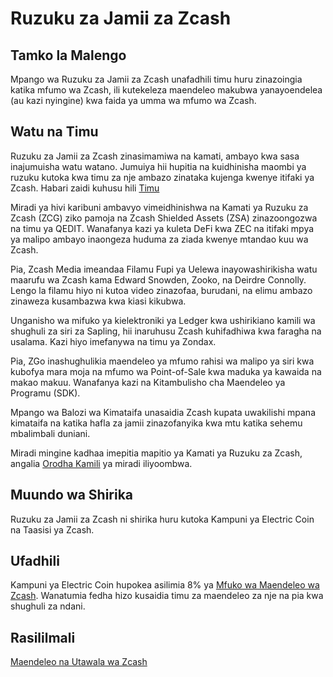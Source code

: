 # Ruzuku za Jamii za Zcash

## Tamko la Malengo

Mpango wa Ruzuku za Jamii za Zcash unafadhili timu huru zinazoingia katika mfumo wa Zcash, ili kutekeleza maendeleo makubwa yanayoendelea (au kazi nyingine) kwa faida ya umma wa mfumo wa Zcash.

## Watu na Timu

Ruzuku za Jamii za Zcash zinasimamiwa na kamati, ambayo kwa sasa inajumuisha watu watano. Jumuiya hii hupitia na kuidhinisha maombi ya ruzuku kutoka kwa timu za nje ambazo zinataka kujenga kwenye itifaki ya Zcash. Habari zaidi kuhusu hili [Timu](https://zcashcommunitygrants.org/committee/)

Miradi ya hivi karibuni ambavyo vimeidhinishwa na Kamati ya Ruzuku za Zcash (ZCG) ziko pamoja na Zcash Shielded Assets (ZSA) zinazoongozwa na timu ya QEDIT. Wanafanya kazi ya kuleta DeFi kwa ZEC na itifaki mpya ya malipo ambayo inaongeza huduma za ziada kwenye mtandao kuu wa Zcash.

Pia, Zcash Media imeandaa Filamu Fupi ya Uelewa inayowashirikisha watu maarufu wa Zcash kama Edward Snowden, Zooko, na Deirdre Connolly. Lengo la filamu hiyo ni kutoa video zinazofaa, burudani, na elimu ambazo zinaweza kusambazwa kwa kiasi kikubwa.

Unganisho wa mifuko ya kielektroniki ya Ledger kwa ushirikiano kamili wa shughuli za siri za Sapling, hii inaruhusu Zcash kuhifadhiwa kwa faragha na usalama. Kazi hiyo imefanywa na timu ya Zondax.

Pia, ZGo inashughulikia maendeleo ya mfumo rahisi wa malipo ya siri kwa kubofya mara moja na mfumo wa Point-of-Sale kwa maduka ya kawaida na makao makuu. Wanafanya kazi na Kitambulisho cha Maendeleo ya Programu (SDK).

Mpango wa Balozi wa Kimataifa unasaidia Zcash kupata uwakilishi mpana kimataifa na katika hafla za jamii zinazofanyika kwa mtu katika sehemu mbalimbali duniani.

Miradi mingine kadhaa imepitia mapitio ya Kamati ya Ruzuku za Zcash, angalia [Orodha Kamili](https://zcashgrants.org/gallery/25215916-53ea-4041-a3b2-6d00c487917d) ya miradi iliyoombwa.

## Muundo wa Shirika

Ruzuku za Jamii za Zcash ni shirika huru kutoka Kampuni ya Electric Coin na Taasisi ya Zcash. 

## Ufadhili

Kampuni ya Electric Coin hupokea asilimia 8% ya [Mfuko wa Maendeleo wa Zcash](https://zips.z.cash/zip-1014). Wanatumia fedha hizo kusaidia timu za maendeleo za nje na pia kwa shughuli za ndani.

## Rasililmali

[Maendeleo na Utawala wa Zcash](https://z.cash/zcash-development-and-governance/)